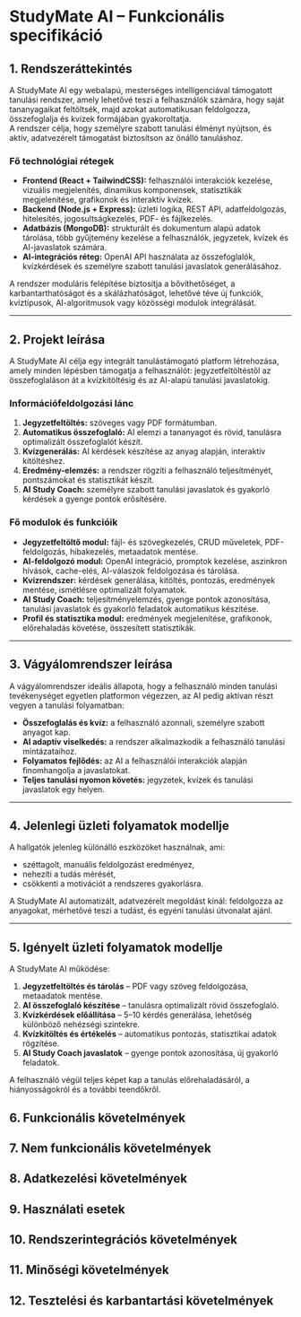 # StudyMate AI – Funkcionális specifikáció

## 1. Rendszeráttekintés

A StudyMate AI egy webalapú, mesterséges intelligenciával támogatott tanulási rendszer, amely lehetővé teszi a felhasználók számára, hogy saját tananyagaikat feltöltsék, majd azokat automatikusan feldolgozza, összefoglalja és kvízek formájában gyakoroltatja.  
A rendszer célja, hogy személyre szabott tanulási élményt nyújtson, és aktív, adatvezérelt támogatást biztosítson az önálló tanuláshoz.

### Fő technológiai rétegek

- **Frontend (React + TailwindCSS):** felhasználói interakciók kezelése, vizuális megjelenítés, dinamikus komponensek, statisztikák megjelenítése, grafikonok és interaktív kvízek.  
- **Backend (Node.js + Express):** üzleti logika, REST API, adatfeldolgozás, hitelesítés, jogosultságkezelés, PDF- és fájlkezelés.  
- **Adatbázis (MongoDB):** strukturált és dokumentum alapú adatok tárolása, több gyűjtemény kezelése a felhasználók, jegyzetek, kvízek és AI-javaslatok számára.  
- **AI-integrációs réteg:** OpenAI API használata az összefoglalók, kvízkérdések és személyre szabott tanulási javaslatok generálásához.  

A rendszer moduláris felépítése biztosítja a bővíthetőséget, a karbantarthatóságot és a skálázhatóságot, lehetővé téve új funkciók, kvíztípusok, AI-algoritmusok vagy közösségi modulok integrálását.

---

## 2. Projekt leírása

A StudyMate AI célja egy integrált tanulástámogató platform létrehozása, amely minden lépésben támogatja a felhasználót: jegyzetfeltöltéstől az összefoglaláson át a kvízkitöltésig és az AI-alapú tanulási javaslatokig.  

### Információfeldolgozási lánc

1. **Jegyzetfeltöltés:** szöveges vagy PDF formátumban.  
2. **Automatikus összefoglaló:** AI elemzi a tananyagot és rövid, tanulásra optimalizált összefoglalót készít.  
3. **Kvízgenerálás:** AI kérdések készítése az anyag alapján, interaktív kitöltéshez.  
4. **Eredmény-elemzés:** a rendszer rögzíti a felhasználó teljesítményét, pontszámokat és statisztikát készít.  
5. **AI Study Coach:** személyre szabott tanulási javaslatok és gyakorló kérdések a gyenge pontok erősítésére.

### Fő modulok és funkcióik

- **Jegyzetfeltöltő modul:** fájl- és szövegkezelés, CRUD műveletek, PDF-feldolgozás, hibakezelés, metaadatok mentése.  
- **AI-feldolgozó modul:** OpenAI integráció, promptok kezelése, aszinkron hívások, cache-elés, AI-válaszok feldolgozása és tárolása.  
- **Kvízrendszer:** kérdések generálása, kitöltés, pontozás, eredmények mentése, ismétlésre optimalizált folyamatok.  
- **AI Study Coach:** teljesítményelemzés, gyenge pontok azonosítása, tanulási javaslatok és gyakorló feladatok automatikus készítése.  
- **Profil és statisztika modul:** eredmények megjelenítése, grafikonok, előrehaladás követése, összesített statisztikák.

---

## 3. Vágyálomrendszer leírása

A vágyálomrendszer ideális állapota, hogy a felhasználó minden tanulási tevékenységet egyetlen platformon végezzen, az AI pedig aktívan részt vegyen a tanulási folyamatban:

- **Összefoglalás és kvíz:** a felhasználó azonnali, személyre szabott anyagot kap.  
- **AI adaptív viselkedés:** a rendszer alkalmazkodik a felhasználó tanulási mintázataihoz.  
- **Folyamatos fejlődés:** az AI a felhasználói interakciók alapján finomhangolja a javaslatokat.  
- **Teljes tanulási nyomon követés:** jegyzetek, kvízek és tanulási javaslatok egy helyen.

---

## 4. Jelenlegi üzleti folyamatok modellje

A hallgatók jelenleg különálló eszközöket használnak, ami:

- széttagolt, manuális feldolgozást eredményez,  
- nehezíti a tudás mérését,  
- csökkenti a motivációt a rendszeres gyakorlásra.

A StudyMate AI automatizált, adatvezérelt megoldást kínál: feldolgozza az anyagokat, mérhetővé teszi a tudást, és egyéni tanulási útvonalat ajánl.

---

## 5. Igényelt üzleti folyamatok modellje

A StudyMate AI működése:

1. **Jegyzetfeltöltés és tárolás** – PDF vagy szöveg feldolgozása, metaadatok mentése.  
2. **AI összefoglaló készítése** – tanulásra optimalizált rövid összefoglaló.  
3. **Kvízkérdések előállítása** – 5–10 kérdés generálása, lehetőség különböző nehézségi szintekre.  
4. **Kvízkitöltés és értékelés** – automatikus pontozás, statisztikai adatok rögzítése.  
5. **AI Study Coach javaslatok** – gyenge pontok azonosítása, új gyakorló feladatok.

A felhasználó végül teljes képet kap a tanulás előrehaladásáról, a hiányosságokról és a további teendőkről.

## 6. Funkcionális követelmények



## 7. Nem funkcionális követelmények



## 8. Adatkezelési követelmények



## 9. Használati esetek



## 10. Rendszerintegrációs követelmények



## 11. Minőségi követelmények



## 12. Tesztelési és karbantartási követelmények


